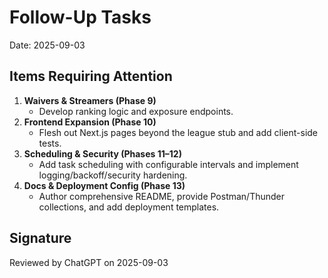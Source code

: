 # Follow-Up Tasks

Date: 2025-09-03

## Items Requiring Attention
1. **Waivers & Streamers (Phase 9)**
   - Develop ranking logic and exposure endpoints.
2. **Frontend Expansion (Phase 10)**
   - Flesh out Next.js pages beyond the league stub and add client-side tests.
3. **Scheduling & Security (Phases 11–12)**
   - Add task scheduling with configurable intervals and implement logging/backoff/security hardening.
4. **Docs & Deployment Config (Phase 13)**
   - Author comprehensive README, provide Postman/Thunder collections, and add deployment templates.

## Signature
Reviewed by ChatGPT on 2025-09-03
